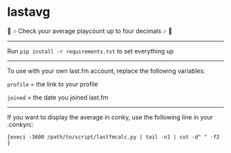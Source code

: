 # lastavg

:musical_note: :notes:
Check your average playcount up to four decimals :notes: :musical_note:

---

Run `pip install -r requirements.txt` to set everything up

---

To use with your own last.fm account, replace the following variables:

`profile` = the link to your profile

`joined` = the date you joined last.fm

---

If you want to display the average in conky, use the following line in your .conkyrc:

`{execi -3600 /path/to/script/lastfmcalc.py | tail -n1 | cut -d" " -f2 }`
